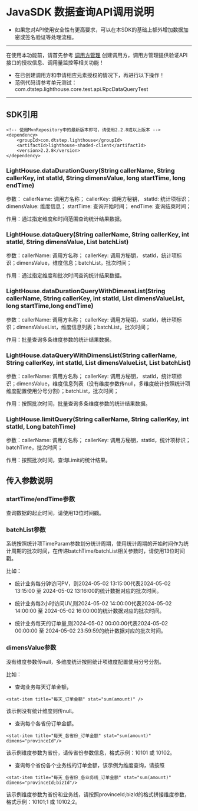 # JavaSDK 数据查询API调用说明

+ 如果您对API使用安全性有更高要求，可以在本SDK的基础上额外增加数据加密或签名验证等处理流程。

----

在使用本功能前，请首先参考 [调用方管理](/web/11.md) 创建调用方，调用方管理提供验证API接口的授权信息、调用量监控等相关功能！

+ 在已创建调用方和申请相应元素授权的情况下，再进行以下操作！
+ 范例代码请参考单元测试：com.dtstep.lighthouse.core.test.api.RpcDataQueryTest
----

## SDK引用

```
<!-- 使用MvnRepository中的最新版本即可，请使用2.2.8或以上版本 -->
<dependency>
    <groupId>com.dtstep.lighthouse</groupId>
    <artifactId>lighthouse-shaded-client</artifactId>
    <version>2.2.8</version>
</dependency>
```

### LightHouse.dataDurationQuery(String callerName, String callerKey, int statId, String dimensValue, long startTime, long endTime)

参数： callerName: 调用方名称； callerKey: 调用方秘钥， statId: 统计项标识； dimensValue: 维度信息； startTime: 查询开始时间； endTime: 查询结束时间；

作用：通过指定维度和时间范围查询统计结果数据。

### LightHouse.dataQuery(String callerName, String callerKey, int statId, String dimensValue, List<Long> batchList)

参数：callerName: 调用方名称； callerKey: 调用方秘钥， statId，统计项标识；dimensValue，维度信息；batchList，批次时间；

作用：通过指定维度和批次时间查询统计结果数据。

### LightHouse.dataDurationQueryWithDimensList(String callerName, String callerKey, int statId, List<String> dimensValueList, long startTime,long endTime)

参数：callerName: 调用方名称； callerKey: 调用方秘钥， statId，统计项标识；dimensValueList，维度信息列表；batchList，批次时间；

作用：批量查询多条维度参数的统计结果数据。

### LightHouse.dataQueryWithDimensList(String callerName, String callerKey, int statId, List<String> dimensValueList, List<Long> batchList)

参数：callerName: 调用方名称； callerKey: 调用方秘钥， statId，统计项标识；dimensValue，维度信息列表（没有维度参数传null，多维度统计按照统计项维度配置使用分号分割）；batchList，批次时间；

作用：按照批次时间，批量查询多条维度参数的统计结果数据。

### LightHouse.limitQuery(String callerName, String callerKey, int statId, Long batchTime)

参数：callerName: 调用方名称； callerKey: 调用方秘钥，statId，统计项标识；batchTime，批次时间；

作用：按照批次时间，查询Limit的统计结果。

## 传入参数说明

### startTime/endTime参数
查询数据的起止时间，请使用13位时间戳。

### batchList参数

系统按照统计项TimeParam参数划分统计周期，使用统计周期的开始时间作为统计周期的批次时间，在传递batchTime/batchList相关参数时，请使用13位时间戳。

比如：

+ 统计业务每分钟访问PV，则2024-05-02 13:15:00代表2024-05-02 13:15:00 至 2024-05-02 13:16:00的统计数据对应的批次时间。

+ 统计业务每2小时访问UV,则2024-05-02 14:00:00代表2024-05-02 14:00:00 至 2024-05-02 16:00:00的统计数据对应的批次时间。

+ 统计业务每天的订单量,则2024-05-02 00:00:00代表2024-05-02 00:00:00 至 2024-05-02 23:59:59的统计数据对应的批次时间。

### dimensValue参数

没有维度参数传null，多维度统计按照统计项维度配置使用分号分割。

比如：
+ 查询业务每天订单金额，

```
<stat-item title="每天_订单金额" stat="sum(amount)" />
```

该示例没有统计维度则传null。


+ 查询每个各省份订单金额。

```
<stat-item title="每天_各省份_订单金额" stat="sum(amount)" dimens="provinceId"/>
```
该示例维度参数为省份，请传省份参数信息，格式示例：10101 或 10102。

+ 查询每个省份各个业务线的订单金额，该示例为维度查询，请按照

```
<stat-item title="每天_各省份_各业务线_订单金额" stat="sum(amount)" dimens="provinceId;bizId"/>
```

该示例维度参数为省份和业务线，请按照provinceId;bizId的格式拼接维度参数，格式示例：10101;1  或 10102;2。